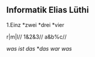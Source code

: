 ## Informatik Elias Lüthi

1.Einz
*zwei
*drei
*vier

r|m|l//
1&2&3//
a&b%c//

*was ist das*
**das war was*
